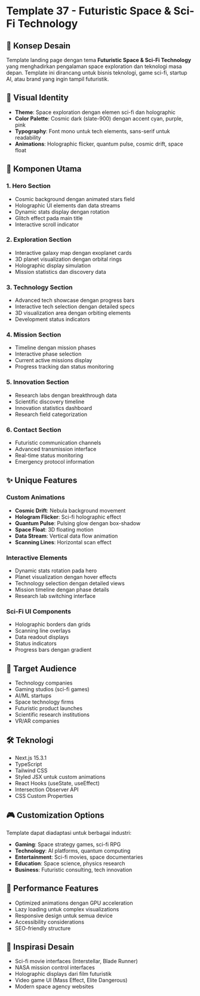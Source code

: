 # Template 37 - Futuristic Space & Sci-Fi Technology

## 🚀 Konsep Desain
Template landing page dengan tema **Futuristic Space & Sci-Fi Technology** yang menghadirkan pengalaman space exploration dan teknologi masa depan. Template ini dirancang untuk bisnis teknologi, game sci-fi, startup AI, atau brand yang ingin tampil futuristik.

## 🎨 Visual Identity
- **Theme**: Space exploration dengan elemen sci-fi dan holographic
- **Color Palette**: Cosmic dark (slate-900) dengan accent cyan, purple, pink
- **Typography**: Font mono untuk tech elements, sans-serif untuk readability
- **Animations**: Holographic flicker, quantum pulse, cosmic drift, space float

## 🌌 Komponen Utama

### 1. Hero Section
- Cosmic background dengan animated stars field
- Holographic UI elements dan data streams
- Dynamic stats display dengan rotation
- Glitch effect pada main title
- Interactive scroll indicator

### 2. Exploration Section
- Interactive galaxy map dengan exoplanet cards
- 3D planet visualization dengan orbital rings
- Holographic display simulation
- Mission statistics dan discovery data

### 3. Technology Section
- Advanced tech showcase dengan progress bars
- Interactive tech selection dengan detailed specs
- 3D visualization area dengan orbiting elements
- Development status indicators

### 4. Mission Section
- Timeline dengan mission phases
- Interactive phase selection
- Current active missions display
- Progress tracking dan status monitoring

### 5. Innovation Section
- Research labs dengan breakthrough data
- Scientific discovery timeline
- Innovation statistics dashboard
- Research field categorization

### 6. Contact Section
- Futuristic communication channels
- Advanced transmission interface
- Real-time status monitoring
- Emergency protocol information

## ✨ Unique Features

### Custom Animations
- **Cosmic Drift**: Nebula background movement
- **Hologram Flicker**: Sci-fi holographic effect
- **Quantum Pulse**: Pulsing glow dengan box-shadow
- **Space Float**: 3D floating motion
- **Data Stream**: Vertical data flow animation
- **Scanning Lines**: Horizontal scan effect

### Interactive Elements
- Dynamic stats rotation pada hero
- Planet visualization dengan hover effects
- Technology selection dengan detailed views
- Mission timeline dengan phase details
- Research lab switching interface

### Sci-Fi UI Components
- Holographic borders dan grids
- Scanning line overlays
- Data readout displays
- Status indicators
- Progress bars dengan gradient

## 🎯 Target Audience
- Technology companies
- Gaming studios (sci-fi games)
- AI/ML startups
- Space technology firms
- Futuristic product launches
- Scientific research institutions
- VR/AR companies

## 🛠️ Teknologi
- Next.js 15.3.1
- TypeScript
- Tailwind CSS
- Styled JSX untuk custom animations
- React Hooks (useState, useEffect)
- Intersection Observer API
- CSS Custom Properties

## 🎮 Customization Options
Template dapat diadaptasi untuk berbagai industri:
- **Gaming**: Space strategy games, sci-fi RPG
- **Technology**: AI platforms, quantum computing
- **Entertainment**: Sci-fi movies, space documentaries
- **Education**: Space science, physics research
- **Business**: Futuristic consulting, tech innovation

## 🚀 Performance Features
- Optimized animations dengan GPU acceleration
- Lazy loading untuk complex visualizations
- Responsive design untuk semua device
- Accessibility considerations
- SEO-friendly structure

## 🌟 Inspirasi Desain
- Sci-fi movie interfaces (Interstellar, Blade Runner)
- NASA mission control interfaces
- Holographic displays dari film futuristik
- Video game UI (Mass Effect, Elite Dangerous)
- Modern space agency websites 